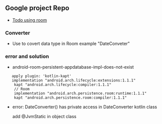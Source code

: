 ## Google project Repo
- [Todo using room](https://github.com/udacity/ud851-Exercises/tree/student/Lesson09b-ToDo-List-AAC)

### Converter
- Use to covert data type in Room example "DateConveter"

### error and solution
- android-room-persistent-appdatabase-impl-does-not-exist
```
   apply plugin: 'kotlin-kapt'
   implementation "android.arch.lifecycle:extensions:1.1.1"
    kapt "android.arch.lifecycle:compiler:1.1.1"
    // Room
    implementation "android.arch.persistence.room:runtime:1.1.1"
    kapt "android.arch.persistence.room:compiler:1.1.1"
```
- error: DateConverter() has private access in DateConverter kotlin class

  add @JvmStatic in object class
